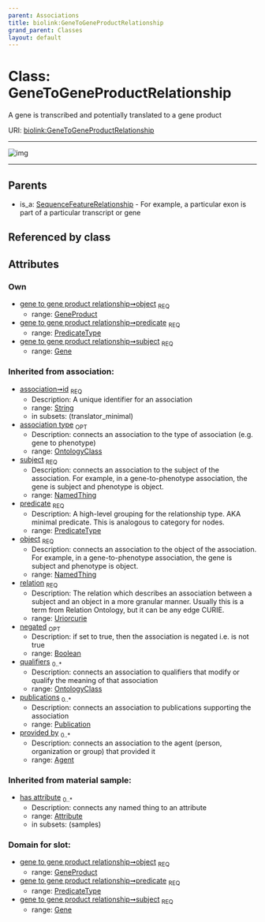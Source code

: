 ```yaml
---
parent: Associations
title: biolink:GeneToGeneProductRelationship
grand_parent: Classes
layout: default
---
```


# Class: GeneToGeneProductRelationship


A gene is transcribed and potentially translated to a gene product

URI: [biolink:GeneToGeneProductRelationship](https://w3id.org/biolink/vocab/GeneToGeneProductRelationship)


---

![img](http://yuml.me/diagram/nofunky;dir:TB/class/[SequenceFeatureRelationship],[Publication],[OntologyClass],[GeneProduct]%3Cobject%201..1-%20[GeneToGeneProductRelationship%7Cpredicate:predicate_type;id(i):string;relation(i):uriorcurie;negated(i):boolean%20%3F],[Gene]%3Csubject%201..1-%20[GeneToGeneProductRelationship],[SequenceFeatureRelationship]%5E-[GeneToGeneProductRelationship],[GeneProduct],[Gene],[Attribute],[Agent])

---


## Parents

 *  is_a: [SequenceFeatureRelationship](SequenceFeatureRelationship.md) - For example, a particular exon is part of a particular transcript or gene

## Referenced by class


## Attributes


### Own

 * [gene to gene product relationship➞object](gene_to_gene_product_relationship_object.md)  <sub>REQ</sub>
    * range: [GeneProduct](GeneProduct.md)
 * [gene to gene product relationship➞predicate](gene_to_gene_product_relationship_predicate.md)  <sub>REQ</sub>
    * range: [PredicateType](types/PredicateType.md)
 * [gene to gene product relationship➞subject](gene_to_gene_product_relationship_subject.md)  <sub>REQ</sub>
    * range: [Gene](Gene.md)

### Inherited from association:

 * [association➞id](association_id.md)  <sub>REQ</sub>
    * Description: A unique identifier for an association
    * range: [String](types/String.md)
    * in subsets: (translator_minimal)
 * [association type](association_type.md)  <sub>OPT</sub>
    * Description: connects an association to the type of association (e.g. gene to phenotype)
    * range: [OntologyClass](OntologyClass.md)
 * [subject](subject.md)  <sub>REQ</sub>
    * Description: connects an association to the subject of the association. For example, in a gene-to-phenotype association, the gene is subject and phenotype is object.
    * range: [NamedThing](NamedThing.md)
 * [predicate](predicate.md)  <sub>REQ</sub>
    * Description: A high-level grouping for the relationship type. AKA minimal predicate. This is analogous to category for nodes.
    * range: [PredicateType](types/PredicateType.md)
 * [object](object.md)  <sub>REQ</sub>
    * Description: connects an association to the object of the association. For example, in a gene-to-phenotype association, the gene is subject and phenotype is object.
    * range: [NamedThing](NamedThing.md)
 * [relation](relation.md)  <sub>REQ</sub>
    * Description: The relation which describes an association between a subject and an object in a more granular manner. Usually this is a term from Relation Ontology, but it can be any edge CURIE.
    * range: [Uriorcurie](types/Uriorcurie.md)
 * [negated](negated.md)  <sub>OPT</sub>
    * Description: if set to true, then the association is negated i.e. is not true
    * range: [Boolean](types/Boolean.md)
 * [qualifiers](qualifiers.md)  <sub>0..*</sub>
    * Description: connects an association to qualifiers that modify or qualify the meaning of that association
    * range: [OntologyClass](OntologyClass.md)
 * [publications](publications.md)  <sub>0..*</sub>
    * Description: connects an association to publications supporting the association
    * range: [Publication](Publication.md)
 * [provided by](provided_by.md)  <sub>0..*</sub>
    * Description: connects an association to the agent (person, organization or group) that provided it
    * range: [Agent](Agent.md)

### Inherited from material sample:

 * [has attribute](has_attribute.md)  <sub>0..*</sub>
    * Description: connects any named thing to an attribute
    * range: [Attribute](Attribute.md)
    * in subsets: (samples)

### Domain for slot:

 * [gene to gene product relationship➞object](gene_to_gene_product_relationship_object.md)  <sub>REQ</sub>
    * range: [GeneProduct](GeneProduct.md)
 * [gene to gene product relationship➞predicate](gene_to_gene_product_relationship_predicate.md)  <sub>REQ</sub>
    * range: [PredicateType](types/PredicateType.md)
 * [gene to gene product relationship➞subject](gene_to_gene_product_relationship_subject.md)  <sub>REQ</sub>
    * range: [Gene](Gene.md)
